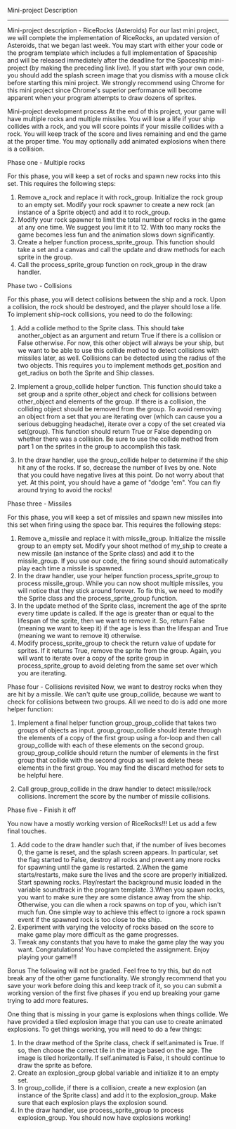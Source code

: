Mini-project Description
________________________________________
Mini-project description - RiceRocks (Asteroids)
For our last mini project, we will complete the implementation of RiceRocks, an updated version of Asteroids, that we 
began last week. You may start with either your code or the program template which includes a full implementation of 
Spaceship and will be released immediately after the deadline for the Spaceship mini-project (by making the preceding
link live). If you start with your own code, you should add the splash screen image that you dismiss with a mouse 
click before starting this mini project. We strongly recommend using Chrome for this mini project since Chrome's 
superior performance will become apparent when your program attempts to draw dozens of sprites.

Mini-project development process
At the end of this project, your game will have multiple rocks and multiple missiles. You will lose a life if your ship
collides with a rock, and you will score points if your missile collides with a rock. You will keep track of the score 
and lives remaining and end the game at the proper time. You may optionally add animated explosions when there is a collision.

Phase one - Multiple rocks

For this phase, you will keep a set of rocks and spawn new rocks into this set. This requires the following steps:
1.	Remove a_rock and replace it with rock_group. Initialize the rock group to an empty set. Modify your rock spawner to create
a new rock (an instance of a Sprite object) and add it to rock_group.
2.	Modify your rock spawner to limit the total number of rocks in the game at any one time. We suggest you limit it to 12. With 
too many rocks the game becomes less fun and the animation slows down significantly.
3.	Create a helper function process_sprite_group. This function should take a set and a canvas and call the update and draw 
methods for each sprite in the group.
4.	Call the process_sprite_group function on rock_group in the draw handler.

Phase two - Collisions

For this phase, you will detect collisions between the ship and a rock. Upon a collision, the rock should be destroyed, and the 
player should lose a life. To implement ship-rock collisions, you need to do the following:
1.	Add a collide method to the Sprite class. This should take another_object as an argument and return True if there is a collision
or False otherwise. For now, this other object will always be your ship, but we want to be able to use this collide method to detect
collisions with missiles later, as well. Collisions can be detected using the radius of the two objects. This requires you to 
implement methods get_position and get_radius on both the Sprite and Ship classes.
2.	Implement a group_collide helper function. This function should take a set group and a sprite other_object and check for 
collisions between other_object and elements of the group. If there is a collision, the colliding object should be removed from the
group. To avoid removing an object from a set that you are iterating over (which can cause you a serious debugging headache), iterate
over a copy of the set created via set(group). This function should return True or False depending on whether there was a collision.
Be sure to use the collide method from part 1 on the sprites in the group to accomplish this task.

3.	In the draw handler, use the group_collide helper to determine if the ship hit any of the rocks. If so, decrease the number of 
lives by one. Note that you could have negative lives at this point. Do not worry about that yet.
At this point, you should have a game of "dodge 'em". You can fly around trying to avoid the rocks!

Phase three - Missiles

For this phase, you will keep a set of missiles and spawn new missiles into this set when firing using the space bar. This requires
the following steps:
1.	Remove a_missile and replace it with missile_group. Initialize the missile group to an empty set. Modify your shoot method of
my_ship to create a new missile (an instance of the Sprite class) and add it to the missile_group. If you use our code, the firing
sound should automatically play each time a missile is spawned.
2.	In the draw handler, use your helper function process_sprite_group to process missile_group. While you can now shoot multiple 
missiles, you will notice that they stick around forever. To fix this, we need to modify the Sprite class and the 
process_sprite_group function.
3.	In the update method of the Sprite class, increment the age of the sprite every time update is called. If the age is greater than
or equal to the lifespan of the sprite, then we want to remove it. So, return False (meaning we want to keep it) if the age is less
than the lifespan and True (meaning we want to remove it) otherwise.
4.	Modify process_sprite_group to check the return value of update for sprites. If it returns True, remove the sprite from the group.
Again, you will want to iterate over a copy of the sprite group in process_sprite_group to avoid deleting from the same set over which
you are iterating.

Phase four - Collisions revisited Now, we want to destroy rocks when they are hit by a missile. We can't quite use group_collide, 
because we want to check for collisions between two groups. All we need to do is add one more helper function:

1.	Implement a final helper function group_group_collide that takes two groups of objects as input. group_group_collide should iterate
through the elements of a copy of the first group using a for-loop and then call group_collide with each of these elements on the 
second group. group_group_collide should return the number of elements in the first group that collide with the second group as
well as delete these elements in the first group. You may find the discard method for sets to be helpful here.

2.	Call group_group_collide in the draw handler to detect missile/rock collisions. Increment the score by the number 
of missile collisions.

Phase five - Finish it off

You now have a mostly working version of RiceRocks!!! Let us add a few final touches.
1.	Add code to the draw handler such that, if the number of lives becomes 0, the game is reset, and the splash screen appears.
In particular,  set the flag started to False, destroy all rocks and prevent any more rocks for spawning until the
game is restarted.
2.When the game starts/restarts, make sure the lives and the score are properly initialized. Start spawning rocks.
Play/restart the background music loaded in the variable soundtrack in the program template.
3.When you spawn rocks, you want to make sure they are some distance away from the ship. Otherwise, you can die when
a rock spawns on top of you, which isn't much fun. One simple way to achieve this effect to ignore a rock spawn event if the spawned
rock is too close to the ship.
4.	Experiment with varying the velocity of rocks based on the score to make game play more difficult as the game progresses.
5.	Tweak any constants that you have to make the game play the way you want.
Congratulations! You have completed the assignment. Enjoy playing your game!!!

Bonus
The following will not be graded. Feel free to try this, but do not break any of the other game functionality. We strongly recommend 
that you save your work before doing this and keep track of it, so you can submit a working version of the first five phases if you
end up breaking your game trying to add more features.

One thing that is missing in your game is explosions when things collide. We have provided a tiled explosion image that you can use 
to create animated explosions. To get things working, you will need to do a few things:
1. In the draw method of the Sprite class, check if self.animated is True. If so, then choose the correct tile in the image based
on the age. The image is tiled horizontally. If self.animated is False, it should continue to draw the sprite as before.
2. Create an explosion_group global variable and initialize it to an empty set.
3. In group_collide, if there is a collision, create a new explosion (an instance of the Sprite class) and add it to the
explosion_group. Make sure that each explosion plays the explosion sound.
4. In the draw handler, use process_sprite_group to process explosion_group.
You should now have explosions working!
